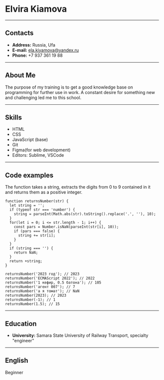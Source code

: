 # **Elvira Kiamova**

*********

## **Contacts**

* **Address:** Russia, Ufa
* **E-mail:** ela.kiyamova@yandex.ru
* **Phone:** +7 937 361 19 88

*********

## **About Me**

The purpose of my training is to get a good knowledge base on programming for further use in work. A constant desire for something new and challenging led me to this school. 

*********

## **Skills**

* HTML
* CSS
* JavaScript (base)
* Git
* Figma(for web development)
* Editors: Sublime, VSCode

*********

## **Code examples**

The function takes a string, extracts the digits from 0 to 9 contained in it and returns them as a positive integer.

```
function returnsNumber(str) {
  let string = '';
  if (typeof str === 'number') {
    string = parseInt(Math.abs(str).toString().replace('.', ''), 10);
  }
  for(let i = 0; i <= str.length - 1; i++) {
    const pars = Number.isNaN(parseInt(str[i], 10));
    if (pars === false) {
      string += str[i];
    }
  }
  if (string === '') {
    return NaN;
  }
  return +string;
}

returnsNumber('2023 год'); // 2023
returnsNumber('ECMAScript 2022'); // 2022
returnsNumber('1 кефир, 0.5 батона'); // 105
returnsNumber('агент 007'); // 7
returnsNumber('а я томат'); // NaN
returnsNumber(2023); // 2023
returnsNumber(-1); // 1
returnsNumber(1.5); // 15
```

*********
## **Education**

* **University:** Samara State University of Railway Transport, specialty "engineer"

*********

## **English**

Beginner
